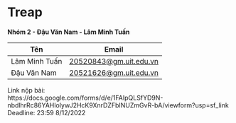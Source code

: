 # Treap
**Nhóm 2 - Đậu Văn Nam - Lâm Minh Tuấn** <br />
 <table>
        <thead>
            <th>Tên</th>
            <th>Email</th>
        </thead>
        <tbody>
        <tr>
            <td>Lâm Minh Tuấn</td>
            <td><a href="mailto:20520843@gm.uit.edu.vn">20520843@gm.uit.edu.vn</a></td>
        </tr>
        <tr>
            <td>Đậu Văn Nam</td>
            <td><a href="mailto:20521626@gm.uit.edu.vn">20521626@gm.uit.edu.vn</a></td>
        </tr>
        </tbody>
    </table>
Link nộp bài: <br />
https://docs.google.com/forms/d/e/1FAIpQLSfYD9N-nbdlhrRc86YAHloIywJ2HcK9XnrDZFbINUZmGvR-bA/viewform?usp=sf_link
<br />
Deadline: 23:59 8/12/2022
